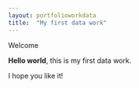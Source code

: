 ```yaml
---
layout: portfolioworkdata
title:  "My first data work"
---
```


Welcome

**Hello world**, this is my first data work.

I hope you like it!
